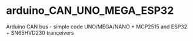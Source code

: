 # arduino_CAN_UNO_MEGA_ESP32
Arduino CAN bus - simple code UNO/MEGA/NANO + MCP2515 and ESP32 + SN65HVD230 tranceivers 
